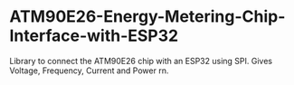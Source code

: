 # ATM90E26-Energy-Metering-Chip-Interface-with-ESP32
Library to connect the ATM90E26 chip with an ESP32 using SPI. Gives Voltage, Frequency, Current and Power rn.
